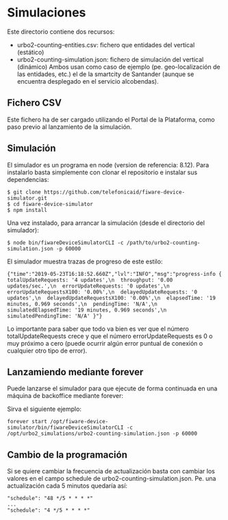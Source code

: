 # Simulaciones

Este directorio contiene dos recursos:

* urbo2-counting-entities.csv: fichero que entidades del vertical (estático)
* urbo2-counting-simulation.json: fichero de simulación del vertical (dinámico)
Ambos usan como caso de ejemplo (pe. geo-localización de las entidades, etc.) el de la smartcity de Santander (aunque se encuentra desplegado en el servicio alcobendas).

## Fichero CSV

Este fichero ha de ser cargado utilizando el Portal de la Plataforma, como paso previo al lanzamiento de la simulación.

## Simulación

El simulador es un programa en node (version de referencia: 8.12). Para instalarlo basta simplemente con clonar el repositorio e instalar sus dependencias:

```
$ git clone https://github.com/telefonicaid/fiware-device-simulator.git
$ cd fiware-device-simulator
$ npm install
```

Una vez instalado, para arrancar la simulación (desde el directorio del simulador):

```
$ node bin/fiwareDeviceSimulatorCLI -c /path/to/urbo2-counting-simulation.json -p 60000
```

El simulador muestra trazas de progreso de este estilo:

```
{"time":"2019-05-23T16:18:52.660Z","lvl":"INFO","msg":"progress-info { totalUpdateRequests: '4 updates',\n  throughput: '0.00 updates/sec.',\n  errorUpdateRequests: '0 updates',\n  errorUpdateRequestsX100: '0.00%',\n  delayedUpdateRequests: '0 updates',\n  delayedUpdateRequestsX100: '0.00%',\n  elapsedTime: '19 minutes, 0.969 seconds',\n  pendingTime: 'N/A',\n  simulatedElapsedTime: '19 minutes, 0.969 seconds',\n  simulatedPendingTime: 'N/A' }"}
```

Lo importante para saber que todo va bien es ver que el número totalUpdateRequests crece y que el número errorUpdateRequests es 0 o muy próximo a cero (puede ocurrir algún error puntual de conexión o cualquier otro tipo de error).

## Lanzamiendo mediante forever
Puede lanzarse el simulador para que ejecute de forma continuada en una máquina de backoffice mediante forever:

Sirva el siguiente ejemplo:

```
forever start /opt/fiware-device-simulator/bin/fiwareDeviceSimulatorCLI -c /opt/urbo2_simulations/urbo2-counting-simulation.json -p 60000
```

## Cambio de la programación
Si se quiere cambiar la frecuencia de actualización basta con cambiar los valores en el campo schedule de urbo2-counting-simulation.json. Pe. una actualización cada 5 minutos quedaría así:

```
"schedule": "48 */5 * * * *"
...
"schedule": "4 */5 * * * *"
```
